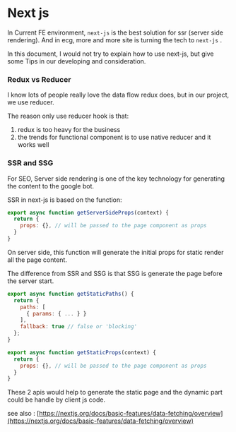 # Next js

In Current FE environment, `next-js` is the best solution for ssr (server side rendering). And in ecg, more and more site is turning the tech to `next-js` .

In this document, I would not try to explain how to use next-js, but give some Tips in our developing and consideration.



### Redux vs Reducer

I know lots of people really love the data flow redux does, but in our project, we use reducer.

The reason only use reducer hook is that:

1. redux is too heavy for the business
2. the trends for functional component is to use native reducer and it works well



### SSR and SSG

For SEO, Server side rendering is one of the key technology for generating the content to the google bot.&#x20;

SSR in next-js is based on the function:

```javascript
export async function getServerSideProps(context) {
  return {
    props: {}, // will be passed to the page component as props
  }
}
```

On server side, this function will generate the initial props for static render all the page content.



The difference from SSR and SSG is that SSG is generate the page before the server start.

```javascript
export async function getStaticPaths() {
  return {
    paths: [
      { params: { ... } }
    ],
    fallback: true // false or 'blocking'
  };
}

export async function getStaticProps(context) {
  return {
    props: {}, // will be passed to the page component as props
  }
}

```

These 2 apis would help to generate the static page and the dynamic part could be handle by client js code.



see also : [https://nextjs.org/docs/basic-features/data-fetching/overview](https://nextjs.org/docs/basic-features/data-fetching/overview)







